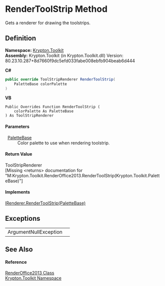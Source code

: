 # RenderToolStrip Method


Gets a renderer for drawing the toolstrips.



## Definition
**Namespace:** <a href="79d2eac2-21f4-54ff-7552-b20c33c30600.md">Krypton.Toolkit</a>  
**Assembly:** Krypton.Toolkit (in Krypton.Toolkit.dll) Version: 80.23.10.287+8d7660f9dc5efd033fabe008ebfb904beab6d444

**C#**
``` C#
public override ToolStripRenderer RenderToolStrip(
	PaletteBase colorPalette
)
```
**VB**
``` VB
Public Overrides Function RenderToolStrip ( 
	colorPalette As PaletteBase
) As ToolStripRenderer
```



#### Parameters
<dl><dt>  <a href="6da77fa5-1590-4646-f2ea-70002c922aee.md">PaletteBase</a></dt><dd>Color palette to use when rendering toolstrip.</dd></dl>

#### Return Value
ToolStripRenderer  
\[Missing &lt;returns&gt; documentation for "M:Krypton.Toolkit.RenderOffice2013.RenderToolStrip(Krypton.Toolkit.PaletteBase)"\]

#### Implements
<a href="42086811-63d4-656f-13a7-5f121bde4e65.md">IRenderer.RenderToolStrip(PaletteBase)</a>  


## Exceptions
<table>
<tr>
<td>ArgumentNullException</td>
<td /></tr>
</table>

## See Also


#### Reference
<a href="86d356db-2ca2-e896-695f-ad90f3877e43.md">RenderOffice2013 Class</a>  
<a href="79d2eac2-21f4-54ff-7552-b20c33c30600.md">Krypton.Toolkit Namespace</a>  

